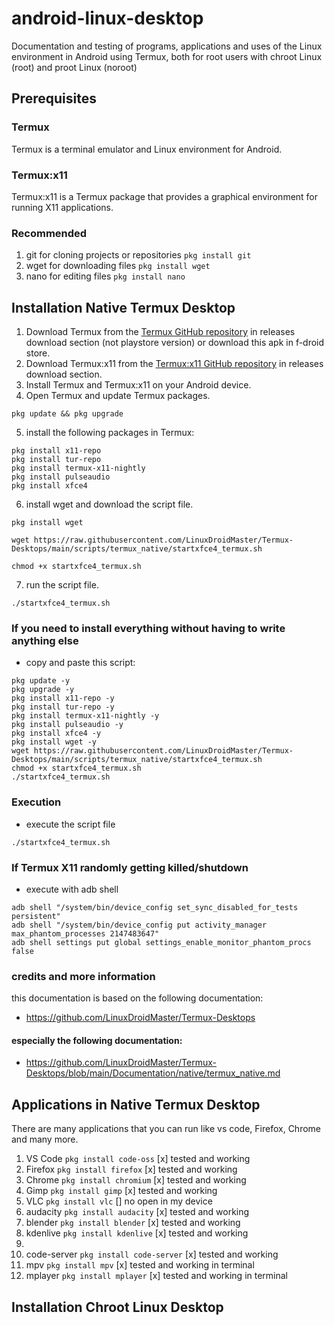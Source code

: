 # android-linux-desktop
 Documentation and testing of programs, applications and uses of the Linux environment in Android using Termux, both for root users with chroot Linux (root) and proot Linux (noroot)
## Prerequisites

### Termux

Termux is a terminal emulator and Linux environment for Android.

### Termux:x11

Termux:x11 is a Termux package that provides a graphical environment for running X11 applications.
### Recommended

1. git for cloning projects or repositories ```pkg install git```
2. wget for downloading files ```pkg install wget```
3. nano for editing files ```pkg install nano```
## Installation Native Termux Desktop

1. Download Termux from the [Termux GitHub repository](https://github.com/termux/termux-app) in releases download section (not playstore version) or download this apk in f-droid store.
2. Download Termux:x11 from the [Termux:x11 GitHub repository](https://github.com/termux/termux-x11) in releases download section. 
3. Install Termux and Termux:x11 on your Android device.
4. Open Termux and update Termux packages.
```
pkg update && pkg upgrade
```
5. install the following packages in Termux:
```
pkg install x11-repo
pkg install tur-repo
pkg install termux-x11-nightly
pkg install pulseaudio
pkg install xfce4
```
6. install wget and download the script file.
```
pkg install wget

wget https://raw.githubusercontent.com/LinuxDroidMaster/Termux-Desktops/main/scripts/termux_native/startxfce4_termux.sh

chmod +x startxfce4_termux.sh
```
7. run the script file.
```
./startxfce4_termux.sh
```
### If you need to install everything without having to write anything else
- copy and paste this script: 
```
pkg update -y
pkg upgrade -y
pkg install x11-repo -y
pkg install tur-repo -y
pkg install termux-x11-nightly -y
pkg install pulseaudio -y
pkg install xfce4 -y
pkg install wget -y
wget https://raw.githubusercontent.com/LinuxDroidMaster/Termux-Desktops/main/scripts/termux_native/startxfce4_termux.sh
chmod +x startxfce4_termux.sh
./startxfce4_termux.sh
```
### Execution
- execute the script file
```
./startxfce4_termux.sh
```
### If Termux X11 randomly getting killed/shutdown
- execute with adb shell
```
adb shell "/system/bin/device_config set_sync_disabled_for_tests persistent"
adb shell "/system/bin/device_config put activity_manager max_phantom_processes 2147483647"
adb shell settings put global settings_enable_monitor_phantom_procs false
```
### credits and more information
this documentation is based on the following documentation:
- https://github.com/LinuxDroidMaster/Termux-Desktops
#### especially the following documentation:
- https://github.com/LinuxDroidMaster/Termux-Desktops/blob/main/Documentation/native/termux_native.md
## Applications in Native Termux Desktop

There are many applications that you can run like vs code, Firefox, Chrome
and many more.
1. VS Code `pkg install code-oss` [x] tested and working
2. Firefox `pkg install firefox` [x] tested and working
3. Chrome `pkg install chromium` [x] tested and working
5. Gimp `pkg install gimp` [x] tested and working
6. VLC `pkg install vlc` [] no open in my device
7. audacity `pkg install audacity` [x] tested and working
8. blender `pkg install blender` [x] tested and working
9. kdenlive `pkg install kdenlive` [x] tested and working
10. 
17. code-server `pkg install code-server` [x] tested and working
18. mpv `pkg install mpv` [x] tested and working in terminal
19. mplayer `pkg install mplayer` [x] tested and working in terminal
## Installation Chroot Linux Desktop

